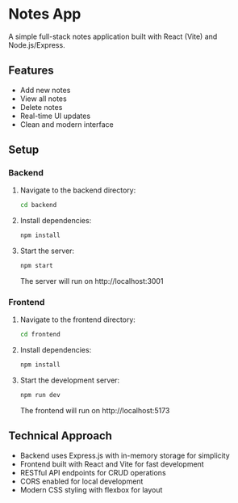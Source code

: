 # Notes App

A simple full-stack notes application built with React (Vite) and Node.js/Express.

## Features

- Add new notes
- View all notes
- Delete notes
- Real-time UI updates
- Clean and modern interface

## Setup

### Backend

1. Navigate to the backend directory:

   ```bash
   cd backend
   ```

2. Install dependencies:

   ```bash
   npm install
   ```

3. Start the server:
   ```bash
   npm start
   ```
   The server will run on http://localhost:3001

### Frontend

1. Navigate to the frontend directory:

   ```bash
   cd frontend
   ```

2. Install dependencies:

   ```bash
   npm install
   ```

3. Start the development server:
   ```bash
   npm run dev
   ```
   The frontend will run on http://localhost:5173

## Technical Approach

- Backend uses Express.js with in-memory storage for simplicity
- Frontend built with React and Vite for fast development
- RESTful API endpoints for CRUD operations
- CORS enabled for local development
- Modern CSS styling with flexbox for layout
